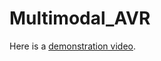 # Multimodal_AVR

Here is a [demonstration video](https://drive.google.com/file/d/1szVDejYAwHGkO_e9dLsz2vJ_3nBqrsnj/view?usp=sharing).
